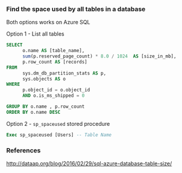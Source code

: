 ### Find the space used by all tables in a database
Both options works on Azure SQL

Option 1 - List all tables
```sql
SELECT   
      o.name AS [table_name],
      sum(p.reserved_page_count) * 8.0 / 1024  AS [size_in_mb],
      p.row_count AS [records]
FROM  
      sys.dm_db_partition_stats AS p,
      sys.objects AS o
WHERE   
      p.object_id = o.object_id
      AND o.is_ms_shipped = 0 

GROUP BY o.name , p.row_count
ORDER BY o.name DESC
```

Option 2 - `sp_spaceused` stored procedure
```sql
Exec sp_spaceused [Users] -- Table Name
```

### References
http://dataap.org/blog/2016/02/29/sql-azure-database-table-size/

